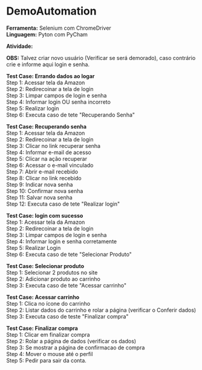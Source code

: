 # DemoAutomation
 **Ferramenta:** Selenium com ChromeDriver <br/>
 **Linguagem:** Pyton com PyCham
 
 **Atividade:** 
 
 **OBS:** Talvez criar novo usuário (Verificar se será demorado), caso contrário crie e informe aqui login e senha.
 
 **Test Case: Errando dados ao logar** <br />
 Step 1: Acessar tela da Amazon <br />
 Step 2: Redirecoinar a tela de login <br />
 Step 3: Limpar campos de login e senha <br />
 Step 4: Informar login OU senha incorreto <br />
 Step 5: Realizar login <br />
 Step 6: Executa caso de tete "Recuperando Senha" <br />

 **Test Case: Recuperando senha** <br />
 Step 1: Acessar tela da Amazon <br />
 Step 2: Redirecoinar a tela de login <br />
 Step 3: Clicar no link recuperar senha <br />
 Step 4: Informar e-mail de acesso <br />
 Step 5: Clicar na ação recuperar <br />
 Step 6: Acessar o e-mail vinculado <br />
 Step 7: Abrir e-mail recebido <br />
 Step 8: Clicar no link recebido <br />
 Step 9: Indicar nova senha <br />
 Step 10: Confirmar nova senha <br />
 Step 11: Salvar nova senha <br />
 Step 12: Executa caso de tete "Realizar login" <br />
 
  **Test Case: login com sucesso** <br />
 Step 1: Acessar tela da Amazon <br />
 Step 2: Redirecoinar a tela de login <br />
 Step 3: Limpar campos de login e senha <br />
 Step 4: Informar login e senha corretamente <br />
 Step 5: Realizar Login <br />
 Step 6: Executa caso de tete "Selecionar Produto" <br />
 
 **Test Case: Selecionar produto** <br/>
 Step 1: Selecionar 2 produtos no site <br/>
 Step 2: Adicionar produto ao carrinho <br/>
 Step 3: Executa caso de tete "Acessar carrinho" <br/>
 
 **Test Case: Acessar carrinho** <br/>
 Step 1: Clica no ícone do carrinho <br/>
 Step 2: Listar dados do carrinho e rolar a página (verificar o Conferir dados) <br/>
 Step 3: Executa caso de teste "Finalizar compra" <br/>
 
 **Test Case: Finalizar compra** <br/>
 Step 1: Clicar em finalizar compra <br/>
 Step 2: Rolar a página de dados (verificar os dados) <br/>
 Step 3: Se mostrar a página de confirmacao de compra <br/>
 Step 4: Mover o mouse até o perfil <br/>
 Step 5: Pedir para sair da conta. <br/>
 
 
 
